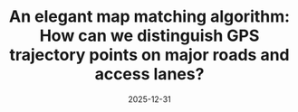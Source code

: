 ---
title: "An elegant map matching algorithm: How can we distinguish GPS trajectory points on major roads and access lanes?"
collection: publications
category: conferences
permalink: /publication/2024-11-25-paper-title-number-4
date: 2025-12-31
venue: 'Manuscript in preparation1'
---